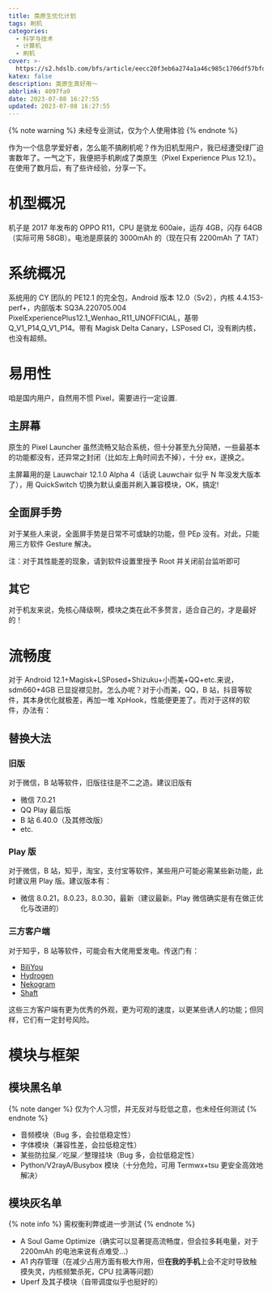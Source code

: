 ```yaml
---
title: 类原生优化计划
tags: 刷机
categories:
  - 科学与技术
  - 计算机
  - 刷机
cover: >-
  https://s2.hdslb.com/bfs/article/eecc20f3eb6a274a1a46c985c1706df57bfde092.jpg@1e_1c.webp
katex: false
description: 类原生真好用～
abbrlink: 4097fa9
date: 2023-07-08 16:27:55
updated: 2023-07-08 16:27:55
---
```


{% note warning %}
未经专业测试，仅为个人使用体验
{% endnote %}

作为一个信息学爱好者，怎么能不搞刷机呢？作为旧机型用户，我已经遭受绿厂迫害数年了。一气之下，我便把手机刷成了类原生（Pixel Experience Plus 12.1）。在使用了数月后，有了些许经验，分享一下。

# 机型概况

机子是 2017 年发布的 OPPO R11，CPU 是骁龙 600aie，运存 4GB，闪存 64GB（实际可用 58GB）。电池是原装的 3000mAh 的（现在只有 2200mAh 了 TAT）

# 系统概况

系统用的 CY 团队的 PE12.1 的完全包，Android 版本 12.0（Sv2），内核 4.4.153-perf+，内部版本 SQ3A.220705.004 PixelExperiencePlus12.1_Wenhao_R11_UNOFFICIAL，基带 Q_V1_P14,Q_V1_P14。带有 Magisk Delta Canary，LSPosed CI，没有刷内核，也没有超频。

# 易用性

咱是国内用户，自然用不惯 Pixel，需要进行一定设置.

## 主屏幕

原生的 Pixel Launcher 虽然流畅又贴合系统，但十分甚至九分简陋，一些最基本的功能都没有，还异常之封闭（比如左上角时间去不掉），十分 ex，遂换之。

主屏幕用的是 Lauwchair 12.1.0 Alpha 4（话说 Lauwchair 似乎 N 年没发大版本了），用 QuickSwitch 切换为默认桌面并刷入兼容模块，OK，搞定!

## 全面屏手势

对于某些人来说，全面屏手势是日常不可或缺的功能，但 PEp 没有。对此，只能用三方软件 Gesture 解决。

注：对于其性能差的现象，请到软件设置里授予 Root 并关闭前台监听即可

## 其它

对于机友来说，免核心降级啊，模块之类在此不多赘言，适合自己的，才是最好的！

# 流畅度

对于 Android 12.1+Magisk+LSPosed+Shizuku+小而美+QQ+etc.来说，sdm660+4GB 已显捉襟见肘。怎么办呢？对于小而美，QQ，B 站，抖音等软件，其本身优化就极差，再加一堆 XpHook，性能便更差了。而对于这样的软件，办法有：

## 替换大法

### 旧版

对于微信，B 站等软件，旧版往往是不二之造。建议旧版有

- 微信 7.0.21
- QQ Play 最后版
- B 站 6.40.0（及其修改版）
- etc.

### Play 版

对于微信，B 站，知乎，淘宝，支付宝等软件，某些用户可能必需某些新功能，此时建议用 Play 版。建议版本有：

- 微信 8.0.21，8.0.23，8.0.30，最新（建议最新。Play 微信确实是有在做正优化与改进的）

### 三方客户端

对于知乎，B 站等软件，可能会有大佬用爱发电。传送门有：

- [BiliYou](https://github.com/lucinhu/bili_you)
- [Hydrogen](https://myhydrogen.gitee.io/)
- [Nekogram](https://nekogram.app/zh-hans/)
- [Shaft](https://github.com/CeuiLiSA/Pixiv-Shaft)

这些三方客户端有更为优秀的外观，更为可观的速度，以更某些诱人的功能；但同样，它们有一定封号风险。

# 模块与框架

## 模块黑名单

{% note danger %}
仅为个人习惯，并无反对与贬低之意，也未经任何测试
{% endnote %}

- 音频模块（Bug 多，会拉低稳定性）
- 字体模块（兼容性差，会拉低稳定性）
- 某些防拉屎／吃屎／整理挂块（Bug 多，会拉低稳定性）
- Python/V2rayA/Busybox 模块（十分危险，可用 Termwx+tsu 更安全高效地解决）

## 模块灰名单

{% note info %}
需权衡利弊或进一步测试
{% endnote %}

- A Soul Game Optimize（确实可以显著提高流畅度，但会拉多耗电量，对于 2200mAh 的电池来说有点难受…）
- A1 内存管理（在减少占用方面有极大作用，但**在我的手机**上会不定时导致触摸失灵，内核频繁杀死，CPU 拉满等问题）
- Uperf 及其子模块（自带调度似乎也挺好的）
